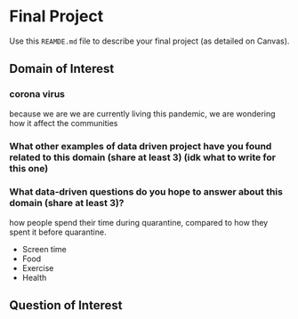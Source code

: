 # Final Project
Use this `REAMDE.md` file to describe your final project (as detailed on Canvas).
## Domain of Interest
  ### corona virus
  because we are we are currently living this pandemic, we are wondering how it affect the communities
  
  ### What other examples of data driven project have you found related to this domain (share at least 3) (idk what to write for this one)
  
  ### What data-driven questions do you hope to answer about this domain (share at least 3)?
  how people spend their time during quarantine, compared to how they spent it before quarantine.
  - Screen time 
  - Food
  - Exercise 
  - Health

## Question of Interest
